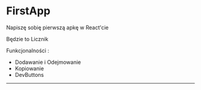 # FirstApp

Napiszę sobię pierwszą apkę w React'cie

Będzie to Licznik

Funkcjonalności :

- Dodawanie i Odejmowanie
- Kopiowanie
- DevButtons

---

